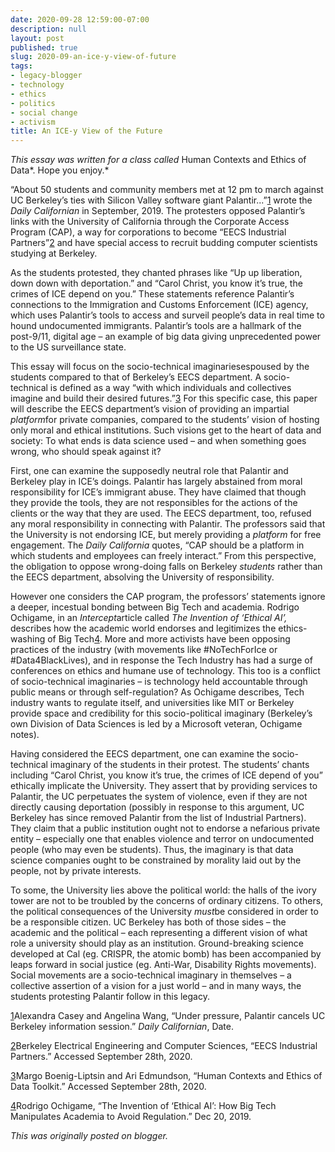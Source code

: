 ```yaml
---
date: 2020-09-28 12:59:00-07:00
description: null
layout: post
published: true
slug: 2020-09-an-ice-y-view-of-future
tags:
- legacy-blogger
- technology
- ethics
- politics
- social change
- activism
title: An ICE-y View of the Future
---
```




*This essay was written for a class called* Human Contexts and Ethics of Data*. Hope you enjoy.*

“About 50 students and community members met at 12 pm to march
against UC Berkeley’s ties with Silicon Valley software giant
Palantir...”[1](#sdfootnote1sym)
wrote the *Daily Californian* in September, 2019. The protesters
opposed Palantir’s links with the University of California through
the Corporate Access Program (CAP), a way for corporations to become
“EECS Industrial Partners”[2](#sdfootnote2sym)
and have special access to recruit budding computer scientists
studying at Berkeley.

As the students protested, they chanted phrases like “Up up
liberation, down down with deportation.” and “Carol Christ, you
know it’s true, the crimes of ICE depend on you.” These
statements reference Palantir’s connections to the Immigration and
Customs Enforcement (ICE) agency, which uses Palantir’s tools to
access and surveil people’s data in real time to hound undocumented
immigrants. Palantir’s tools are a hallmark of the post-9/11,
digital age – an example of big data giving unprecedented power to
the US surveillance state.

This essay will focus on the socio-technical
imaginariesespoused
by the students compared
to that of Berkeley’s EECS
department. A socio-technical
is defined as a way “with
which individuals and collectives imagine and build their desired
futures.”[3](#sdfootnote3sym)
For this specific case, this
paper will describe the EECS
department’s vision of providing
an impartial *platform*for private companies, compared
to the students’ vision of
hosting only
moral and ethical
institutions. Such
visions get to the heart of
data and society: To what
ends is
data science
used – and when
something goes wrong, who
should speak against it?

 First,
one can examine the supposedly neutral role
that Palantir and Berkeley play in ICE’s doings. Palantir
has largely abstained from
moral responsibility for ICE’s immigrant abuse.
They have claimed that though
they provide the
tools, they are not
responsibles for the actions of the clients or the way that they are
used. The
EECS department, too, refused
any moral responsibility in connecting with Palantir. The
professors said that
the University is not
endorsing ICE, but merely providing a *platform* for
free engagement. The *Daily
California* quotes, “CAP
should be a platform in which students and employees can freely
interact.” From this
perspective, the
obligation
to oppose
wrong-doing falls on Berkeley *students* rather
than the EECS department,
absolving the University of
responsibility.

 However
one considers the CAP
program, the
professors’ statements ignore a deeper,
incestual bonding between Big Tech and academia. 
Rodrigo
Ochigame, in an *Intercept*article
called *The
Invention of ‘Ethical AI’,* describes
how the academic
world endorses
and
legitimizes the
ethics-washing
of Big Tech[4](#sdfootnote4sym).
More
and more activists have been opposing
practices
of the industry (with
movements like #NoTechForIce or #Data4BlackLives),
and
in response the
Tech Industry
has
had a surge of conferences on ethics and humane use of technology.
This
too is a conflict of socio-technical imaginaries – is
technology held accountable through public means or
through self-regulation? As Ochigame describes, Tech
industry
wants to regulate itself, and
universities like MIT or Berkeley provide space and credibility for
this socio-political imaginary (Berkeley’s own Division of Data
Sciences is led by a Microsoft veteran, Ochigame notes). 

 Having
considered the EECS department,
one
can examine
the socio-technical
imaginary of the students in their protest. The
students’
chants including
“Carol
Christ,
you know it’s true, the
crimes of ICE depend of you” ethically
implicate
the University.
They
assert
that by
providing
services
to Palantir, the
UC
perpetuates
the system of violence, even
if they are
not directly causing deportation
(possibly
in response to this argument, UC
Berkeley has since removed
Palantir
from the list of Industrial Partners). They
claim that a
public institution
ought
not to endorse
a nefarious
private
entity – especially
one that
enables
violence and
terror
on
undocumented people
(who
may even be students).
Thus,
the imaginary is that data science companies ought to be constrained
by morality
laid
out by the people, not by
private
interests.

 To
some, the University lies
above the political world: the
halls of the ivory tower are not to be troubled by the
concerns
of ordinary citizens.
To
others, the political consequences of the University *must*be
considered
in order to be a responsible citizen. UC
Berkeley has both of those sides
– the academic and the political – each
representing a different vision
of what role a university should play as an institution.
Ground-breaking
science developed at Cal (eg.
CRISPR, the
atomic bomb) has been accompanied by leaps
forward in social justice
(eg.
Anti-War,
Disability Rights movements).
Social
movements are a socio-technical imaginary in themselves – a
collective assertion of a vision for a just world – and
in many ways, the students protesting Palantir follow
in
this legacy.

[1](#sdfootnote1anc)Alexandra
Casey and Angelina Wang, “Under
pressure, Palantir cancels UC Berkeley information session.”
*Daily Californian*, Date.


[2](#sdfootnote2anc)Berkeley
Electrical Engineering and Computer Sciences, “EECS Industrial
Partners.” Accessed September 28th, 2020.


[3](#sdfootnote3anc)Margo
Boenig-Liptsin and Ari Edmundson, “Human Contexts and Ethics of
Data Toolkit.” Accessed September 28th, 2020.


[4](#sdfootnote4anc)Rodrigo
Ochigame, “The Invention of ‘Ethical AI’: How Big Tech
Manipulates Academia to Avoid Regulation.” Dec 20, 2019.

*This was originally posted on blogger.*
